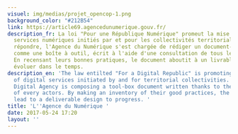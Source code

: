 ```yaml
---
visuel: img/medias/projet_opencop-1.png
background_color: "#212B54"
link: https://article69.agencedunumerique.gouv.fr/
description_fr: La loi "Pour une République Numérique" promeut la mise en place des
  services numériques initiés par et pour les collectivités territoriales. Pour y
  répondre, l'Agence du Numérique s'est chargée de rédiger un document-cadre conçu
  comme une boîte à outil, écrit à l'aide d'une consultation de tous les  acteurs.
  En recensant leurs bonnes pratiques, le document aboutit à un livrable destiné à
  évoluer dans le temps.
description_en: 'The law entilted "For a Digital Republic" is promoting the setting-up
  of digital services initiated by and for territorial collectivities. To do so, the
  Digital Agency is composing a tool-box document written thanks to the consultation
  of every actors. By making an inventory of their good practices, the document eventually
  lead to a deliverable design to progress. '
title: 'L''Agence du Numérique '
date: 2017-05-24 17:20
layout: ''
---
```

